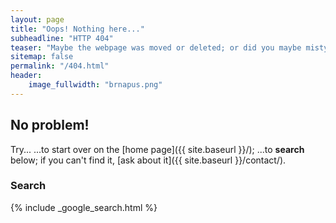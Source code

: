 ```yaml
---
layout: page
title: "Oops! Nothing here..."
subheadline: "HTTP 404"
teaser: "Maybe the webpage was moved or deleted; or did you maybe mistype the link?"
sitemap: false
permalink: "/404.html"
header:
    image_fullwidth: "brnapus.png"
---
```

## No problem!

Try...
...to start over on the [home page]({{ site.baseurl }}/);
...to **search** below;
if you can't find it, [ask about it]({{ site.baseurl }}/contact/).

### Search

{% include _google_search.html %}
